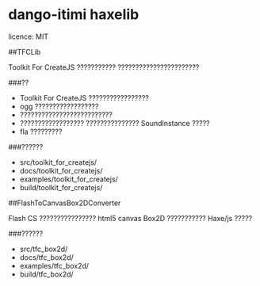 dango-itimi haxelib
=======
licence: MIT

##TFCLib

Toolkit For CreateJS ??????????? ???????????????????????

###??

* Toolkit For CreateJS ?????????????????
* ogg ??????????????????
* ??????????????????????????
* ?????????????????? ??????????????? SoundInstance ?????
* fla ?????????

###??????
* src/toolkit\_for\_createjs/
* docs/toolkit\_for\_createjs/
* examples/toolkit\_for\_createjs/
* build/toolkit\_for\_createjs/

##FlashToCanvasBox2DConverter

Flash CS ???????????????? html5 canvas Box2D ??????????? Haxe/js ?????

###??????
* src/tfc\_box2d/
* docs/tfc\_box2d/
* examples/tfc\_box2d/
* build/tfc\_box2d/
